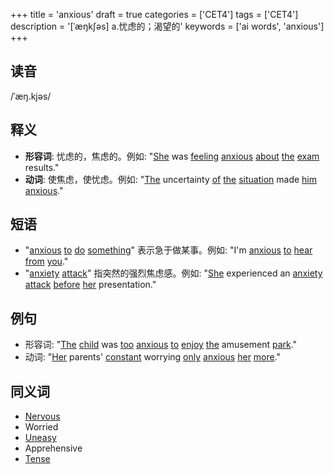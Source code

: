 +++
title = 'anxious'
draft = true
categories = ['CET4']
tags = ['CET4']
description = '[ˈæŋk∫əs] a.忧虑的；渴望的'
keywords = ['ai words', 'anxious']
+++

## 读音
/ˈæŋ.kjəs/

## 释义
- **形容词**: 忧虑的，焦虑的。例如: "[She](/post/she/) was [feeling](/post/feeling/) [anxious](/post/anxious/) [about](/post/about/) [the](/post/the/) [exam](/post/exam/) results."
- **动词**: 使焦虑，使忧虑。例如: "[The](/post/the/) uncertainty [of](/post/of/) [the](/post/the/) [situation](/post/situation/) made [him](/post/him/) [anxious](/post/anxious/)."

## 短语
- "[anxious](/post/anxious/) [to](/post/to/) [do](/post/do/) [something](/post/something/)" 表示急于做某事。例如: "I'm [anxious](/post/anxious/) [to](/post/to/) [hear](/post/hear/) [from](/post/from/) [you](/post/you/)."
- "[anxiety](/post/anxiety/) [attack](/post/attack/)" 指突然的强烈焦虑感。例如: "[She](/post/she/) experienced an [anxiety](/post/anxiety/) [attack](/post/attack/) [before](/post/before/) [her](/post/her/) presentation."

## 例句
- 形容词: "[The](/post/the/) [child](/post/child/) was [too](/post/too/) [anxious](/post/anxious/) [to](/post/to/) [enjoy](/post/enjoy/) [the](/post/the/) amusement [park](/post/park/)."
- 动词: "[Her](/post/her/) parents' [constant](/post/constant/) worrying [only](/post/only/) [anxious](/post/anxious/) [her](/post/her/) [more](/post/more/)."

## 同义词
- [Nervous](/post/nervous/)
- Worried
- [Uneasy](/post/uneasy/)
- Apprehensive
- [Tense](/post/tense/)
